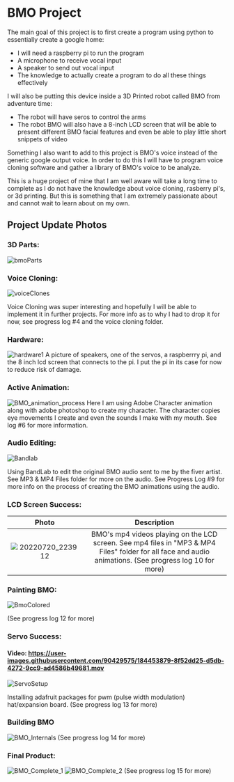 # BMO Project
The main goal of this project is to first create a program using python to essentially create a google home:
- I will need a raspberry pi to run the program
- A microphone to receive vocal input
- A speaker to send out vocal input
- The knowledge to actually create a program to do all these things effectively

I will also be putting this device inside a 3D Printed robot called BMO from adventure time:
- The robot will have seros to control the arms
- The robot BMO will also have a 8-inch LCD screen that will be able to present different BMO facial features and even be able to play little short snippets of video

Something I also want to add to this project is BMO's voice instead of the generic google output voice. In order to do this I will have to program voice cloning software and gather a library of BMO's voice to be analyze.

This is a huge project of mine that I am well aware will take a long time to complete as I do not have the knowledge about voice cloning, rasberry pi's, or 3d printing.  But this is something that I am extremely passionate about and cannot wait to learn about on my own.

## Project Update Photos ##

### 3D Parts: ###

![bmoParts](https://user-images.githubusercontent.com/90429575/178156009-56a71e19-22a1-451b-bfd6-90b864538390.jpg)

### Voice Cloning: ###

![voiceClones](https://user-images.githubusercontent.com/90429575/178159233-28c44760-1499-4ae7-9382-4c893aa86cca.jpg)

Voice Cloning was super interesting and hopefully I will be able to implement it in further projects.  For more info as to why I had to drop it for now, see progress log #4 and the voice cloning folder.

### Hardware: ###
![hardware1](https://user-images.githubusercontent.com/90429575/178997726-8ee9fed6-fdaf-4b4c-8bc3-2d47864592c9.jpg)
A picture of speakers, one of the servos, a raspberrry pi, and the 8 inch lcd screen that connects to the pi.  I put the pi in its case for now to reduce risk of damage.

### Active Animation: ###
![BMO_animation_process](https://user-images.githubusercontent.com/90429575/179384940-0c90b462-60b4-4351-a3fc-e406c39fa130.png)
Here I am using Adobe Character animation along with adobe photoshop to create my character.  The character copies eye movements I create and even the sounds I make
with my mouth.  See log #6 for more information.

### Audio Editing: ###
![Bandlab](https://user-images.githubusercontent.com/90429575/180095302-20e87bac-f883-43bd-a9dc-43721a5884c9.png)

Using BandLab to edit the original BMO audio sent to me by the fiver artist.  See MP3 & MP4 Files folder for more on the audio.  See Progress Log #9 for more info on the process of creating the BMO animations using the audio.


### LCD Screen Success: ### 
Photo  | Description
| :---: | :---:
![20220720_223912](https://user-images.githubusercontent.com/90429575/180118750-d78b3a3b-c2bc-407e-ae01-88d4ba0cd31e.jpg)  | BMO's mp4 videos playing on the LCD screen. See mp4 files in "MP3 & MP4 Files" folder for all face and audio animations. (See progress log 10 for more)

### Painting BMO: ###
![BmoColored](https://user-images.githubusercontent.com/90429575/182505025-362b0fb7-4f44-42fe-ae6f-9883c1a7a107.jpg)

(See progress log 12 for more)

### Servo Success: ###
#### Video: https://user-images.githubusercontent.com/90429575/184453879-8f52dd25-d5db-4272-9cc9-ad4586b49681.mov ####
![ServoSetup](https://user-images.githubusercontent.com/90429575/184454332-d221a618-b65c-4009-bd2c-7caaa0f38a4a.jpg)

Installing adafruit packages for pwm (pulse width modulation) hat/expansion board.
(See progress log 13 for more)

### Building BMO ###
![BMO_Internals](https://user-images.githubusercontent.com/90429575/187567919-e2fc06ee-8488-4cec-b1cf-bca0ffd3e1b9.jpg)
(See progress log 14 for more)

### Final Product: ###
![BMO_Complete_1](https://user-images.githubusercontent.com/90429575/188217831-50b4a36e-f073-4aac-b6fa-9e184b9dbbeb.jpg)
![BMO_Complete_2](https://user-images.githubusercontent.com/90429575/188217834-76f31374-8197-41a1-9216-ca93c189d04a.jpg)
(See progress log 15 for more)
